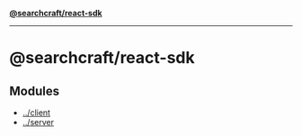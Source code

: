 [**@searchcraft/react-sdk**](/reference/sdk/js-react/README.md)

***

# @searchcraft/react-sdk

## Modules

- [../client](/reference/sdk/js-react/../client/README.md)
- [../server](/reference/sdk/js-react/../server/README.md)
